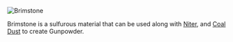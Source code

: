 ![Brimstone](item:betterwithmods:material@25)

Brimstone is a sulfurous material that can be used along with [Niter](niter.md), and [Coal Dust](carbon_dust.md) to create Gunpowder.
